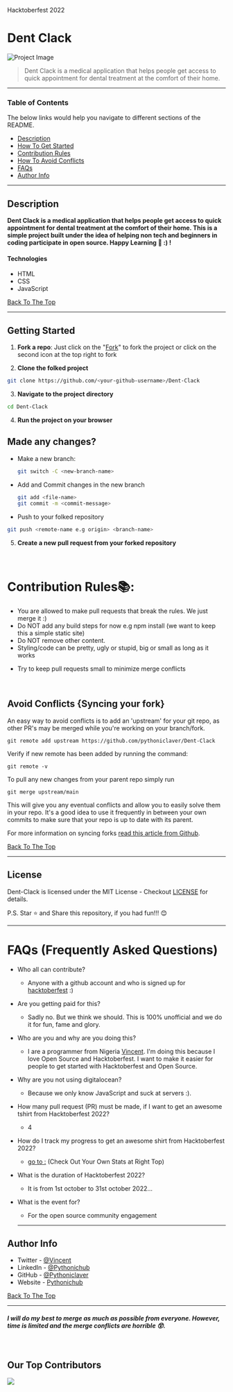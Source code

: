 <!-- @format -->
Hacktoberfest 2022
# Dent Clack

![Project Image](project-image-url)

> Dent Clack is a medical application that helps people get access to quick appointment for dental treatment at the comfort of their home.

---

### Table of Contents

The below links would help you navigate to different sections of the README.

- [Description](#description)
- [How To Get Started](#getting-started)
- [Contribution Rules](#contribution-rules📚)
- [How To Avoid Conflicts](#avoid-conflicts-syncing-your-fork)
- [FAQs](#faqs-frequently-asked-questions)
- [Author Info](#author-info)

---

## Description

**Dent Clack is a medical application that helps people get access to quick appointment for dental treatment at the comfort of their home. This is a simple project built under the idea of helping non tech and beginners in coding participate in open source. Happy Learning 💙 :) !**

#### Technologies

- HTML
- CSS
- JavaScript

[Back To The Top](#dent-clack)

---

## Getting Started
1. **Fork a repo**: Just click on the "[Fork](https://github.com/pythoniclaver/Dent-Clack/fork)" to fork the project or click on the second icon at the top right to fork

2. **Clone the folked project**

```bash
git clone https://github.com/<your-github-username>/Dent-Clack
```

3. **Navigate to the project directory**

```bash
cd Dent-Clack
```

4. **Run the project on your browser**

## Made any changes?

- Make a new branch: 
  ```bash
  git switch -C <new-branch-name>
  ```
  
- Add and Commit changes in the new branch 
   ```bash
  git add <file-name>
  git commit -m <commit-message>
  ```
- Push to your folked repository
```bash
git push <remote-name e.g origin> <branch-name>
```

5. **Create a new pull request from your forked repository**
<br><br><br>




# Contribution Rules📚:

- You are allowed to make pull requests that break the rules. We just merge it :)
- Do NOT add any build steps for now e.g npm install (we want to keep this a simple static site)
- Do NOT remove other content.
- Styling/code can be pretty, ugly or stupid, big or small as long as it works
<!-- - Add your name to the contributorsList file. -->
- Try to keep pull requests small to minimize merge conflicts

<br>

## Avoid Conflicts {Syncing your fork}

An easy way to avoid conflicts is to add an 'upstream' for your git repo, as other PR's may be merged while you're working on your branch/fork.

```terminal
git remote add upstream https://github.com/pythoniclaver/Dent-Clack
```

Verify if new remote has been added by running the command:

```terminal
git remote -v
```

To pull any new changes from your parent repo simply run

```terminal
git merge upstream/main
```

This will give you any eventual conflicts and allow you to easily solve them in your repo. It's a good idea to use it frequently in between your own commits to make sure that your repo is up to date with its parent.

For more information on syncing forks [read this article from Github](https://help.github.com/articles/syncing-a-fork/).


[Back To The Top](#dent-clack)

---


## License

Dent-Clack is licensed under the MIT License - Checkout [LICENSE](LICENSE) for details.


P.S. Star ⭐ and Share this repository, if you had fun!!! 😊 

---

# FAQs (Frequently Asked Questions)

- Who all can contribute?
  - Anyone with a github account and who is signed up for
    [hacktoberfest](https://hacktoberfest.digitalocean.com/) :)
- Are you getting paid for this?
  - Sadly no. But we think we should. This is 100% unofficial and we do it for fun, fame and glory.
- Who are you and why are you doing this?
  - I are a programmer from Nigeria [Vincent](https://www.linkedin.com/in/pythoniclaver/).
   I'm doing this because I love Open Source and Hacktoberfest. I want to make it easier for people to get started with Hacktoberfest and Open Source.
- Why are you not using digitalocean?

  - Because we only know JavaScript and suck at servers :).

- How many pull request (PR) must be made, if I want to get an awesome tshirt from Hacktoberfest 2022?
  - 4
- How do I track my progress to get an awesome shirt from Hacktoberfest 2022?
  - [go to :](https://hacktoberfest.digitalocean.com/profile/) (Check Out Your Own Stats at Right Top)
- What is the duration of Hacktoberfest 2022?
  - It is from 1st october to 31st october 2022...
- What is the event for?
  - For the open source community engagement

  ---
  
## Author Info

- Twitter - [@Vincent](https://twitter.com/vincent_coder)
- LinkedIn - [@Pythonichub](https://linkedin.com/in/pythonichub)
- GitHub - [@Pythoniclaver](https://github.com/pythoniclaver)
- Website - [Pythonichub](https://pythonichub.vercel.app)

[Back To The Top](#dent-clack)

---

##### _I will do my best to merge as much as possible from everyone. However, time is limited and the merge conflicts are horrible 😲._

<br>

## Our Top Contributors

<p align="<!-- center -->"><a href="https://github.com/pythoniclaver/Dent-Clack/graphs/contributors">
  <img src="https://contributors-img.web.app/image?repo=pythoniclaver/Dent-Clack" />
</a></p>
